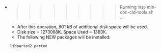 * >>>>>>>>> Running inst-min-con-cld-tools.sh ...
  * After this operation, 801 kB of additional disk space will be used.
  * Disk size = 1273068K. Space Used = 1380K.
  * The following NEW packages will be installed:
  ```bash
  libparted2 parted
  ```
